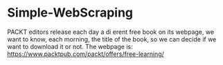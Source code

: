 # Simple-WebScraping
PACKT editors release each day a di erent free book on its webpage, we want to know, each morning, the title of the book, so we can decide if we want to download it or not.
The webpage is:
https://www.packtpub.com/packt/offers/free-learning/
